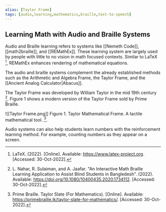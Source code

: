 ```yaml
---
alias: [Taylor Frame]
tags: [audio,learning,mathematics,braille,text-to-speech]
---
```


## Learning Math with Audio and Braille Systems

Audio and Braille learning refers to systems like [[Nemeth Code]], [[math2braille]], and [[REMathEx]]. These learning system are largely used by people with little to no vision in math focused contexts. Similar to LaTeX [^1], REMathEx enhances rendering of mathematical equations.

The audio and braille systems complement the already established methods such as the Arithmetic and Algebra Frame, the Taylor Frame, and the [[Ancient Analog Calculator|Abacus]].

The Taylor Frame was developed by William Taylor in the mid 19th century [^2]. Figure 1 shows a modern version of the Taylor Frame sold by Prime Braille.

![[Taylor Frame.png]]
Figure 1. Taylor Mathematical Frame. A tactile mathematical tool. [^3].

Audio systems can also help students learn numbers with the reinforcement learning method. For example, counting numbers as they appear on a screen.

[^1]: LaTeX. (2022). \[Online\]. Available: https://www.latex-project.org. \[Accessed: 30-Oct-2022\].
[^2]: L. Nahar, R. Sulaiman, and A. Jaafar. "An Interactive Math Braille Learning Application to Assist Blind Students in Bangledesh". (2022). Available: https://doi.org/10.1080/10400435.2020.1734112. \[Accessed: 30-Oct-2022\].
[^3]: Prime Braille. Taylor Slate (For Mathematics). \[Online\]. Available: https://primebraille.lk/taylor-slate-for-mathematics/. \[Accessed: 30-Oct-2022\].